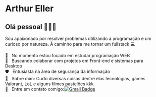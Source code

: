 

# Arthur Eller

## Olá pessoal 👋👋👋
Sou apaixonado por resolver problemas utilizando a programação e um curioso por natureza.
Á caminho para me tornar um fullstack :computer:

 :rocket:  &nbsp; No momento estou focado em estudar programação WEB
 <br/> :purple_heart: &nbsp; Buscando colaborar com projetos em Front-end e sistemas para Desktop
 <br/> 🛡️ &nbsp; Entusiasta na área de segurança da informação
 <br/> 💬  &nbsp; Sobre mim: Curto diversas coisas dentre elas tecnologias, games Valorant, LoL e alguns filmes pastelões kkk
 <br/> :email: &nbsp; Entre em contato comigo:[![Gmail Badge](https://img.shields.io/badge/-arthurmachadoeller@gmail.com-c14438?style=flat-square&logo=Gmail&logoColor=white&link=mailto:arthurmachadoeller@gmail.com)](mailto:arthurmachadoeller@gmail.com)
